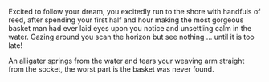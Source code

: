 Excited to follow your dream, you excitedly run to the shore with handfuls of
reed, after spending your first half and hour making the most gorgeous basket
man had ever laid eyes upon you notice and unsettling calm in the water. Gazing
around you scan the horizon but see nothing ... until it is too late!

An alligater springs from the water and tears your weaving arm straight from the
socket, the worst part is the basket was never found.
